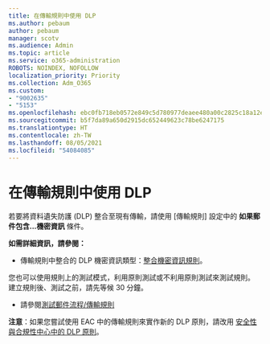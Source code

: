 ```yaml
---
title: 在傳輸規則中使用 DLP
ms.author: pebaum
author: pebaum
manager: scotv
ms.audience: Admin
ms.topic: article
ms.service: o365-administration
ROBOTS: NOINDEX, NOFOLLOW
localization_priority: Priority
ms.collection: Adm_O365
ms.custom:
- "9002635"
- "5153"
ms.openlocfilehash: ebc0fb718eb0572e849c5d780977deaee480a00c2825c18a12e4d2212342f17a
ms.sourcegitcommit: b5f7da89a650d2915dc652449623c78be6247175
ms.translationtype: HT
ms.contentlocale: zh-TW
ms.lasthandoff: 08/05/2021
ms.locfileid: "54084085"
---
```

# <a name="using-dlp-in-transport-rules"></a>在傳輸規則中使用 DLP

若要將資料遺失防護 (DLP) 整合至現有傳輸，請使用 [傳輸規則] 設定中的 **如果郵件包含...機密資訊** 條件。

**如需詳細資訊，請參閱：**

- 傳輸規則中整合的 DLP 機密資訊類型：[整合機密資訊規則](https://docs.microsoft.com/exchange/security-and-compliance/data-loss-prevention/integrate-sensitive-information-rules)。

您也可以使用規則上的測試模式，利用原則測試或不利用原則測試來測試規則。  建立規則後、測試之前，請先等候 30 分鐘。

- 請參閱[測試郵件流程/傳輸規則](https://docs.microsoft.com/exchange/security-and-compliance/mail-flow-rules/test-mail-flow-rules)

**注意**：如果您嘗試使用 EAC 中的傳輸規則來實作新的 DLP 原則，請改用 [安全性與合規性中心中的 DLP 原則](https://docs.microsoft.com/microsoft-365/compliance/data-loss-prevention-policies?view=o365-worldwide)。
